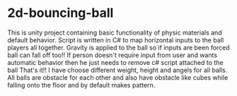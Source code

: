 # 2d-bouncing-ball
This is unity project containing basic functionality of physic materials and default behavior.
Script is written in C# to map horizontal inputs to the ball players all together.
Gravity is applied to the ball so if inputs are been forced ball can fall off too!!
If person doesn't require input from user and wants automatic behavior then he just needs to remove c# script attached to the ball That's it!!
I have choose different weight, height and angels for all balls.
All balls are obstacle for each other and also have obstacle like cubes while falling onto the floor and by default makes pattern.
